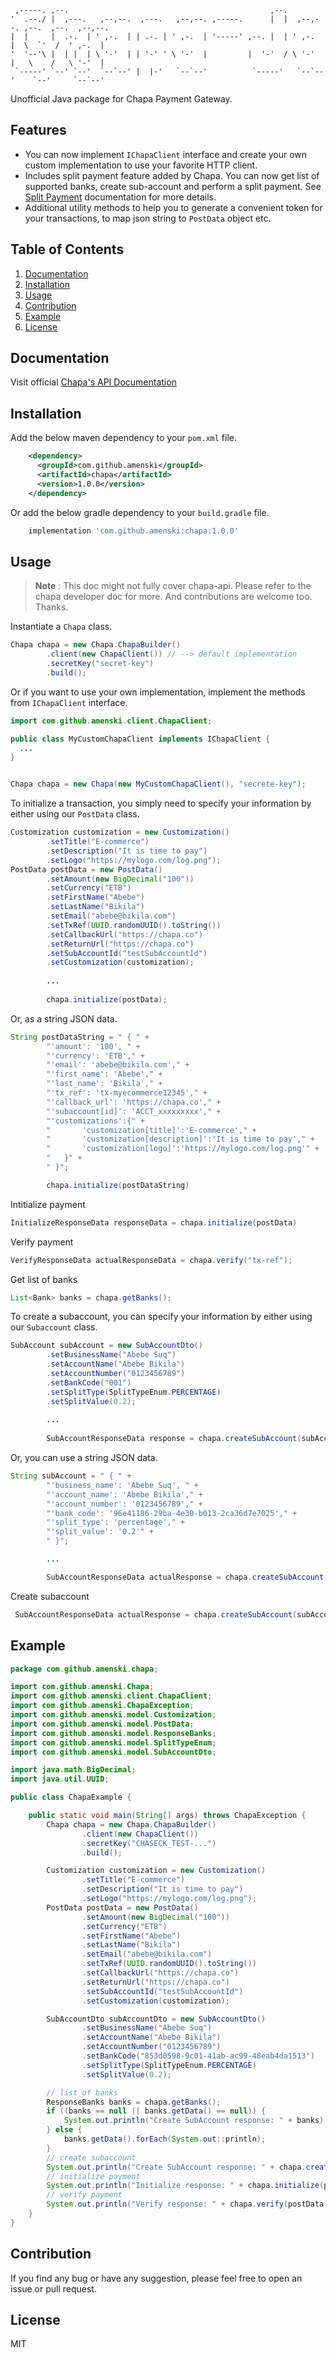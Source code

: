 ```
 ,-----. ,--.                                             ,--.                              
'  .--./ |  ,---.   ,--,--.  ,---.   ,--,--. ,-----.      |  |  ,--,--. ,--.  ,--.  ,--,--. 
|  |     |  .-.  | ' ,-.  | | .-. | ' ,-.  | '-----' ,--. |  | ' ,-.  |  \  `'  /  ' ,-.  | 
'  '--'\ |  | |  | \ '-'  | | '-' ' \ '-'  |         |  '-'  / \ '-'  |   \    /   \ '-'  | 
 `-----' `--' `--'  `--`--' |  |-'   `--`--'          `-----'   `--`--'    `--'     `--`--'
```

Unofficial Java package for Chapa Payment Gateway.

## Features
- You can now implement `IChapaClient` interface and create your own custom implementation
  to use your favorite HTTP client.
- Includes split payment feature added by Chapa. You can now get list of supported banks, create
  sub-account and perform a split payment. See [Split Payment](https://developer.chapa.co/docs/split-payment/) documentation for more details.
- Additional utility methods to help you to generate a convenient token for your transactions, to map json string
  to `PostData` object etc.

## Table of Contents
1. [Documentation](#documentation)
2. [Installation](#installation)
3. [Usage](#usage)
4. [Contribution](#contribution)
5. [Example](#example)
6. [License](#license)

## Documentation
Visit official [Chapa's API Documentation](https://developer.chapa.co/docs)
## Installation
 Add the below maven dependency to your `pom.xml` file.
```xml
    <dependency>
      <groupId>com.github.amenski</groupId>
      <artifactId>chapa</artifactId>
      <version>1.0.0</version>
    </dependency>
```
Or add the below gradle dependency to your `build.gradle` file.
```groovy
    implementation 'com.github.amenski:chapa:1.0.0'
```

## Usage

> **Note** : This doc might not fully cover chapa-api. Please refer to the chapa developer doc for more. And contributions are welcome too. Thanks.


Instantiate a `Chapa` class.

```java       
Chapa chapa = new Chapa.ChapaBuilder()
        .client(new ChapaClient()) // --> default implementation
        .secretKey("secret-key")
        .build();
```
Or if you want to use your own implementation, implement the methods from `IChapaClient` interface.
```java
import com.github.amenski.client.ChapaClient;

public class MyCustomChapaClient implements IChapaClient {
  ...
}


Chapa chapa = new Chapa(new MyCustomChapaClient(), "secrete-key");
```

To initialize a transaction, you simply need to specify your information by either using our `PostData` class.

```java
Customization customization = new Customization()
        .setTitle("E-commerce")
        .setDescription("It is time to pay")
        .setLogo("https://mylogo.com/log.png");
PostData postData = new PostData()
        .setAmount(new BigDecimal("100"))
        .setCurrency("ETB")
        .setFirstName("Abebe")
        .setLastName("Bikila")
        .setEmail("abebe@bikila.com")
        .setTxRef(UUID.randomUUID().toString())
        .setCallbackUrl("https://chapa.co")
        .setReturnUrl("https://chapa.co")
        .setSubAccountId("testSubAccountId")
        .setCustomization(customization);
        
        ...
        
        chapa.initialize(postData);
```
Or, as a string JSON data.
```java 
String postDataString = " { " +
        "'amount': '100', " +
        "'currency': 'ETB'," +
        "'email': 'abebe@bikila.com'," +
        "'first_name': 'Abebe'," +
        "'last_name': 'Bikila'," +
        "'tx_ref': 'tx-myecommerce12345'," +
        "'callback_url': 'https://chapa.co'," +
        "'subaccount[id]': 'ACCT_xxxxxxxxx'," +
        "'customizations':{" +
        "       'customization[title]':'E-commerce'," +
        "       'customization[description]':'It is time to pay'," +
        "       'customization[logo]':'https://mylogo.com/log.png'" +
        "   }" +
        " }";

        chapa.initialize(postDataString)
```
Intitialize payment
```java
InitializeResponseData responseData = chapa.initialize(postData) 
```
Verify payment
```java
VerifyResponseData actualResponseData = chapa.verify("tx-ref"); 
```
Get list of banks
```java
List<Bank> banks = chapa.getBanks();
```
To create a subaccount, you can specify your information by either using our `Subaccount` class.
```java
SubAccount subAccount = new SubAccountDto()
        .setBusinessName("Abebe Suq")
        .setAccountName("Abebe Bikila")
        .setAccountNumber("0123456789")
        .setBankCode("001")
        .setSplitType(SplitTypeEnum.PERCENTAGE)
        .setSplitValue(0.2);
        
        ...
        
        SubAccountResponseData response = chapa.createSubAccount(subAccountDto);
```
Or, you can use a string JSON data.
```java
String subAccount = " { " +
        "'business_name': 'Abebe Suq', " +
        "'account_name': 'Abebe Bikila'," +
        "'account_number': '0123456789'," +
        "'bank_code': '96e41186-29ba-4e30-b013-2ca36d7e7025'," +
        "'split_type': 'percentage'," +
        "'split_value': '0.2'" +
        " }";

        ...

        SubAccountResponseData actualResponse = chapa.createSubAccount(subAccount);
```
Create subaccount
```java
 SubAccountResponseData actualResponse = chapa.createSubAccount(subAccountDto);
```
## Example

```java
package com.github.amenski.chapa;

import com.github.amenski.Chapa;
import com.github.amenski.client.ChapaClient;
import com.github.amenski.ChapaException;
import com.github.amenski.model.Customization;
import com.github.amenski.model.PostData;
import com.github.amenski.model.ResponseBanks;
import com.github.amenski.model.SplitTypeEnum;
import com.github.amenski.model.SubAccountDto;

import java.math.BigDecimal;
import java.util.UUID;

public class ChapaExample {

    public static void main(String[] args) throws ChapaException {
        Chapa chapa = new Chapa.ChapaBuilder()
                .client(new ChapaClient())
                .secretKey("CHASECK_TEST-...")
                .build();

        Customization customization = new Customization()
                .setTitle("E-commerce")
                .setDescription("It is time to pay")
                .setLogo("https://mylogo.com/log.png");
        PostData postData = new PostData()
                .setAmount(new BigDecimal("100"))
                .setCurrency("ETB")
                .setFirstName("Abebe")
                .setLastName("Bikila")
                .setEmail("abebe@bikila.com")
                .setTxRef(UUID.randomUUID().toString())
                .setCallbackUrl("https://chapa.co")
                .setReturnUrl("https://chapa.co")
                .setSubAccountId("testSubAccountId")
                .setCustomization(customization);

        SubAccountDto subAccountDto = new SubAccountDto()
                .setBusinessName("Abebe Suq")
                .setAccountName("Abebe Bikila")
                .setAccountNumber("0123456789")
                .setBankCode("853d0598-9c01-41ab-ac99-48eab4da1513")
                .setSplitType(SplitTypeEnum.PERCENTAGE)
                .setSplitValue(0.2);

        // list of banks
        ResponseBanks banks = chapa.getBanks();
        if ((banks == null || banks.getData() == null)) {
            System.out.println("Create SubAccount response: " + banks);
        } else {
            banks.getData().forEach(System.out::println);
        }
        // create subaccount
        System.out.println("Create SubAccount response: " + chapa.createSubAccount(subAccountDto));
        // initialize payment
        System.out.println("Initialize response: " + chapa.initialize(postData));
        // verify payment
        System.out.println("Verify response: " + chapa.verify(postData.getTxRef()));
    }
}
```
## Contribution
If you find any bug or have any suggestion, please feel free to open an issue or pull request.

## License
MIT